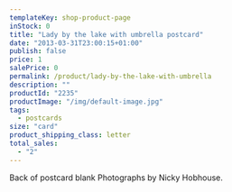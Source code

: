 ```yaml
---
templateKey: shop-product-page
inStock: 0
title: "Lady by the lake with umbrella postcard"
date: "2013-03-31T23:00:15+01:00"
publish: false
price: 1
salePrice: 0
permalink: /product/lady-by-the-lake-with-umbrella
description: ""
productId: "2235"
productImage: "/img/default-image.jpg"
tags:
  - postcards
size: "card"
product_shipping_class: letter
total_sales:
  - "2"
---
```


Back of postcard blank Photographs by Nicky Hobhouse.

